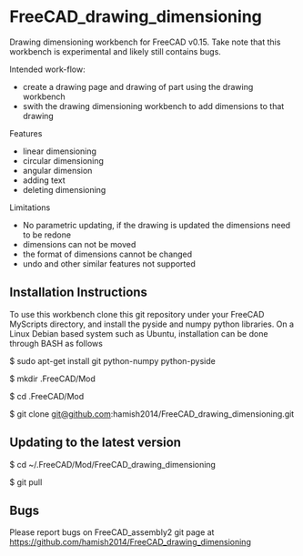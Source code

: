 FreeCAD_drawing_dimensioning
============================

Drawing dimensioning workbench for FreeCAD v0.15.
Take note that this workbench is experimental and likely still contains bugs.

Intended work-flow:
  * create a drawing page and drawing of part using the drawing workbench
  * swith the drawing dimensioning workbench to add dimensions to that drawing

Features
  * linear dimensioning
  * circular dimensioning
  * angular dimension
  * adding text
  * deleting dimensioning

Limitations
  * No parametric updating, if the drawing is updated the dimensions need to be redone
  * dimensions can not be moved
  * the format of dimensions cannot be changed
  * undo and other similar features not supported


Installation Instructions
-------------------------

To use this workbench clone this git repository under your FreeCAD MyScripts directory, and install the pyside and numpy python libraries.
On a Linux Debian based system such as Ubuntu, installation can be done through BASH as follows

  $ sudo apt-get install git python-numpy python-pyside

  $ mkdir .FreeCAD/Mod

  $ cd .FreeCAD/Mod

  $ git clone git@github.com:hamish2014/FreeCAD_drawing_dimensioning.git


Updating to the latest version
------------------------------

  $ cd ~/.FreeCAD/Mod/FreeCAD_drawing_dimensioning

  $ git pull


Bugs
----

Please report bugs on FreeCAD_assembly2 git page at https://github.com/hamish2014/FreeCAD_drawing_dimensioning

